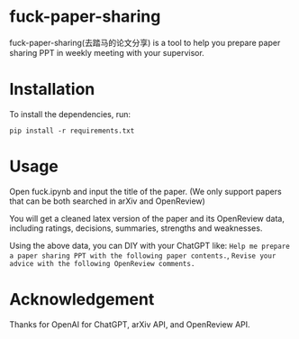 # fuck-paper-sharing

fuck-paper-sharing(去踏马的论文分享) is a tool to help you prepare paper sharing PPT in weekly meeting with your supervisor.

# Installation

To install the dependencies, run:

`pip install -r requirements.txt`

# Usage


Open fuck.ipynb and input the title of the paper. (We only support papers that can be both searched in arXiv and OpenReview)

You will get a cleaned latex version of the paper and its OpenReview data, including ratings, decisions, summaries, strengths and weaknesses.

Using the above data, you can DIY with your ChatGPT like: `Help me prepare a paper sharing PPT with the following paper contents.`, `Revise your advice with the following OpenReview comments.`


# Acknowledgement

Thanks for OpenAI for ChatGPT, arXiv API, and OpenReview API.
